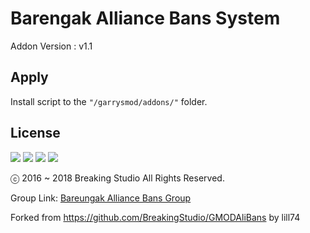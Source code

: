 # Barengak Alliance Bans System
Addon Version : v1.1
## Apply
Install script to the `"/garrysmod/addons/"` folder.
## License
<img src="https://mirrors.creativecommons.org/presskit/icons/cc.png"> <img src="https://mirrors.creativecommons.org/presskit/icons/by.png">
<img src="https://mirrors.creativecommons.org/presskit/icons/nc.png"> <img src="https://mirrors.creativecommons.org/presskit/icons/nd.png"><p>
ⓒ 2016 ~ 2018 Breaking Studio All Rights Reserved.</p><p>
Group Link: [Bareungak Alliance Bans Group](http://steamcommunity.com/groups/barnaliedbans)</p><p>
Forked from https://github.com/BreakingStudio/GMODAliBans by lill74</p>
